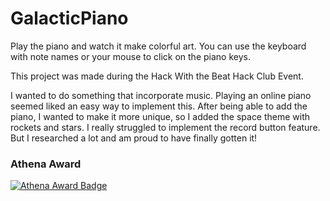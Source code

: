 # GalacticPiano

Play the piano and watch it make colorful art. You can use the keyboard with note names or your mouse to click on the piano keys.

This project was made during the Hack With the Beat Hack Club Event. 

I wanted to do something that incorporate music. Playing an online piano seemed liked an easy way to implement this. After being able to add the piano, I wanted to make it more unique, so I added the space theme with rockets and stars. I really struggled to implement the record button feature. But I researched a lot and am proud to have finally gotten it!



### Athena Award
[![Athena Award Badge](https://img.shields.io/endpoint?url=https%3A%2F%2Faward.athena.hackclub.com%2Fapi%2Fbadge)](https://award.athena.hackclub.com?utm_source=readme) 
